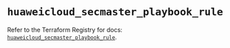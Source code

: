 # `huaweicloud_secmaster_playbook_rule`

Refer to the Terraform Registry for docs: [`huaweicloud_secmaster_playbook_rule`](https://registry.terraform.io/providers/huaweicloud/huaweicloud/1.71.1/docs/resources/secmaster_playbook_rule).
